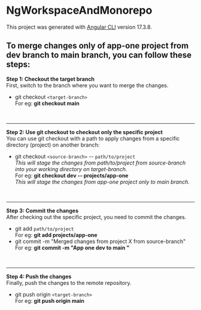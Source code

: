 # NgWorkspaceAndMonorepo

This project was generated with [Angular CLI](https://github.com/angular/angular-cli) version 17.3.8.

## To merge changes only of app-one project from dev branch to main branch, you can follow these steps:

<b> Step 1: Checkout the target branch </b> <br/>
First, switch to the branch where you want to merge the changes. <br/>

- git checkout `<target-branch>`
  <br/> For eg: <b> git checkout main </b>

<br/>
<hr>
<b> Step 2: Use git checkout to checkout only the specific project </b> <br/>
You can use git checkout with a path to apply changes from a specific directory (project) on another branch:

- git checkout `<source-branch>` -- `path/to/project`
  <br/><i> This will stage the changes from path/to/project from source-branch into your working directory on target-branch. </i>
  <br/> For eg: <b>git checkout dev -- projects/app-one </b>
  <br/><i> This will stage the changes from app-one project only to main branch. </i>

<br/>
<hr>
<b>Step 3: Commit the changes</b>
<br/>After checking out the specific project, you need to commit the changes.

- git add `path/to/project`
  <br/> For eg: <b>git add projects/app-one</b>
  <br/>
- git commit -m "Merged changes from project X from source-branch"
  <br/> For eg: <b>git commit -m "App one dev to main "</b>

<br/>
<hr>
<b>Step 4: Push the changes</b>
<br/>Finally, push the changes to the remote repository.

- git push origin `<target-branch>`
  <br/> For eg: <b>git push origin main</b>

